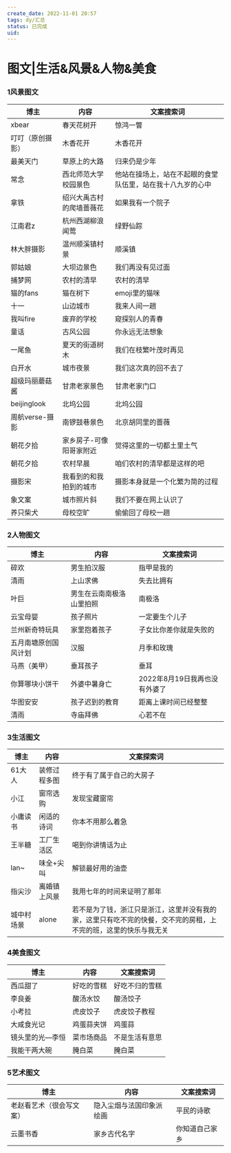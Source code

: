 ```yaml
---
create_date: 2022-11-01 20:57
tags: dy/汇总
status: 已完成 
uid: 
---
```


# 图文|生活&风景&人物&美食

### 1风景图文

| 博主 | 内容 | 文案搜索词 |
| --- | --- | --- |
| xbear | 春天花树开 | 惊鸿一瞥 |
| 叮叮（原创摄影） | 木香花开 | 木香花开 |
| 最美天门 | 草原上的大路 | 归来仍是少年 |
| 常念 | 西北师范大学校园景色 | 他站在操场上，站在不起眼的食堂队伍里，站在我十八九岁的心中 |
| 拿铁 | 绍兴大禹古村的爬墙蔷薇花 | 如果我有一个院子 |
| 江南君z | 杭州西湖柳浪闻莺 | 绿野仙踪 |
| 林大胖摄影 | 温州顺溪镇村景 | 顺溪镇 |
| 郭姑娘 | 大坝边景色 | 我们再没有见过面 |
| 捕梦网 | 农村的清早 | 农村的清早 |
| 猫的fans | 猫在树下 | emoji里的猫咪 |
| 十一 | 山边城市 | 我来人间一趟 |
| 我叫fire | 废弃的学校 | 窥探别人的青春 |
| 童话 | 古风公园 | 你永远无法想象 |
| 一尾鱼 | 夏天的街道树木 | 我们在枝繁叶茂时再见 |
| 白开水 | 城市夜景 | 我们这次真的回不去了 |
| 超级玛丽蘑菇酱 | 甘肃老家景色 | 甘肃老家门口 |
| beijinglook | 北坞公园 | 北坞公园 |
| 周航verse-摄影 | 南锣鼓巷景色 | 北京胡同里的蔷薇 |
| 朝花夕拾 | 家乡房子-可像阳哥家附近 | 觉得这里的一切都土里土气 |
| 朝花夕拾 | 农村早晨 | 咱们农村的清早都是这样的吧 |
| 摄影宋 | 我看到的和我拍到的城市 | 摄影本身就是一个化繁为简的过程 |
| 象文案 | 城市照片斜 | 我们不要在网上认识了 |
| 养只柴犬 | 母校空旷 | 偷偷回了母校一趟 |

### 2人物图文

| 博主 | 内容 | 文案搜索词 |
| --- | --- | --- |
| 碎欢 | 男生拍汉服 | 指甲是我的 |
| 清雨 | 上山求佛 | 失去比拥有 |
| 叶巨 | 男生在云南南极洛山里拍照 | 南极洛 |
| 云宝母婴 | 孩子照片 | 一定要生个儿子 |
| 兰州新奇特玩具 | 家里抱着孩子 | 子女比你差你就是失败的 |
| 五月南塘原创国风计划 | 汉服 | 月季和玫瑰 |
| 马燕（美甲） | 垂耳孩子 | 垂耳 |
| 你算哪块小饼干 | 外婆中暑身亡 | 2022年8月19日我再也没有外婆了 |
| 华图安安 | 孩子迟到的教育 | 距离上课时间已经整整 |
| 清雨 | 寺庙拜佛 | 心若不在 |

### 3生活图文

| 博主 | 内容 | 文案探索词 |
| --- | --- | --- |
| 61大人 | 装修过程多图 | 终于有了属于自己的大房子 |
| 小江 | 窗帘选购 | 发现宝藏窗帘 |
| 小庸读书 | 闲适的诗词 | 你本不用那么着急 |
| 王半糖 | 工厂生活区 | 喝到你讲情话为止 |
| lan~ | 味全+尖叫 | 解锁最好用的油壶 |
| 指尖沙 | 离婚镇上风景 | 我用七年的时间来证明了那年 |
| 城中村场景 | alone | 若不是为了钱，浙江只是浙江，这里并没有我的家，这里只有吃不完的快餐，交不完的房租，上不完的班，这里的快乐与我无关 |

### 4美食图文

| 博主 | 内容 | 文案搜索词 |
| --- | --- | --- |
| 西瓜甜了 | 好吃的雪糕 | 好吃不归的雪糕 |
| 李良姜 | 酸汤水饺 | 酸汤饺子 |
| 小考拉 | 虎皮饺子 | 虎皮饺子教程 |
| 大咸食光记 | 鸡蛋蒜夹饼 | 鸡蛋蒜 |
| 镜头里的光—李恒 | 菜市场商品 | 不是生活有意思 |
| 我能干两大碗 | 腌白菜 | 腌白菜 |

### 5艺术图文

| 博主 | 内容 | 文案搜索词 |
| --- | --- | --- |
| 老赵看艺术（很会写文案） | 隐入尘烟与法国印象派绘画 | 平民的诗歌 |
| 云墨书香 | 家乡古代名字 | 你知道自己家乡 |